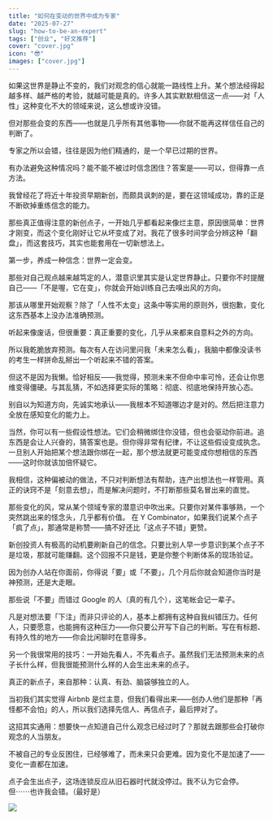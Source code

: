 ```yaml
---
title: "如何在变动的世界中成为专家"
date: "2025-07-27"
slug: "how-to-be-an-expert"
tags: ["创业", "好文推荐"]
cover: "cover.jpg"
icon: "😎"
images: ["cover.jpg"]
---
```

如果这世界是静止不变的，我们对观念的信心就能一路线性上升。某个想法经得起越多样、越严格的考验，就越可能是真的。许多人其实默默相信这一点——对「人性」这种变化不大的领域来说，这么想或许没错。



但对那些会变的东西——也就是几乎所有其他事物——你就不能再这样信任自己的判断了。



专家之所以会错，往往是因为他们精通的，是一个早已过期的世界。



有办法避免这种情况吗？能不能不被过时信念困住？答案是——可以，但得靠一点方法。



我曾经花了将近十年投资早期新创，而颇具讽刺的是，要在这领域成功，靠的正是不断砍掉重练信念的能力。



那些真正值得注意的新创点子，一开始几乎都看起来像烂主意，原因很简单：世界才刚变，而这个变化刚好让它从坏变成了对。我花了很多时间学会分辨这种「翻盘」，而这套技巧，其实也能套用在一切新想法上。



第一步，养成一种信念：世界一定会变。



那些对自己观点越来越笃定的人，潜意识里其实是认定世界静止。只要你不时提醒自己——「不是喔，它在变」，你就会开始训练自己去嗅出风的方向。



那该从哪里开始观察？除了「人性不太变」这条中等实用的原则外，很抱歉，变化这东西基本上没办法准确预测。



听起来像废话，但很重要：真正重要的变化，几乎从来都来自意料之外的方向。



所以我乾脆放弃预测。每次有人在访问里问我「未来怎么看」，我脑中都像没读书的考生一样拼命乱掰出一个听起来不错的答案。



但这不是因为我懒。恰好相反——我觉得，预测未来不但命中率可怜，还会让你思维变得僵硬。与其乱猜，不如选择更实际的策略：彻底、彻底地保持开放心态。



别自以为知道方向，先诚实地承认——我根本不知道哪边才是对的。然后把注意力全放在感知变化的能力上。



当然，你可以有一些假设性想法。它们会稍微绑住你没错，但也会驱动你前进。追东西是会让人兴奋的，猜答案也是。但你得非常有纪律，不让这些假设变成执念。
一旦别人开始把某个想法跟你绑在一起，那个想法就更可能变成你想相信的东西——这时你就该加倍怀疑它。



我相信，这种偏被动的做法，不只对判断想法有帮助，连产出想法也一样管用。真正的诀窍不是「刻意去想」，而是解决问题时，不打断那些莫名冒出来的直觉。



那些变化的风，常从某个领域专家的潜意识中吹出来。只要你对某件事够熟，一个突然跳出来的怪念头，几乎都有价值。
在 Y Combinator，如果我们说某个点子「疯了点」，那通常是称赞——搞不好还比「这点子不错」更赞。



新创投资人有极高的动机要刷新自己的信念。只要比别人早一步意识到某个点子不是垃圾，那就可能赚翻。这个回报不只是钱，更是你整个判断体系的现场验证。



因为创办人站在你面前，你得说「要」或「不要」，几个月后你就会知道你当时是神预测，还是大走眼。



那些说「不要」而错过 Google 的人（真的有几个），这笔帐会记一辈子。



凡是对想法要「下注」而非只评论的人，基本上都拥有这种自我纠错压力。任何人，只要愿意，也能拥有这种压力——你只要公开写下自己的判断。写在有标题、有持久性的地方——你会比闲聊时在意得多。



另一个我很常用的技巧：一开始先看人，不先看点子。虽然我们无法预测未来的点子长什么样，但我很能预测什么样的人会生出未来的点子。



真正的新点子，来自那种：认真、有劲、脑袋够独立的人。



当初我们其实觉得 Airbnb 是烂主意，但我们看得出来——创办人他们是那种「再怪都不会怕」的人，所以我们选择先信人、再信点子，最后押对了。



这招其实通用：想要快一点知道自己什么观念已经过时了？那就去跟那些会打破你观念的人当朋友。



不被自己的专业反困住，已经够难了，而未来只会更难。因为变化不是加速了——变化一直都在加速。



点子会生出点子，这场连锁反应从旧石器时代就没停过。我不认为它会停。
但⋯⋯也许我会错。（最好是）




![](https://prod-files-secure.s3.us-west-2.amazonaws.com/112d0858-5090-4d34-a606-b75eb8d65fd2/46476355-9cf3-4e99-9b7a-3531bc426380/1000202064.png?X-Amz-Algorithm=AWS4-HMAC-SHA256&X-Amz-Content-Sha256=UNSIGNED-PAYLOAD&X-Amz-Credential=ASIAZI2LB466Z4DEZFJC%2F20250830%2Fus-west-2%2Fs3%2Faws4_request&X-Amz-Date=20250830T103224Z&X-Amz-Expires=3600&X-Amz-Security-Token=IQoJb3JpZ2luX2VjEHoaCXVzLXdlc3QtMiJHMEUCIGt1483LDmozxmxy4G4isdUnl7xjpUTAb8Lu6SaWiS9xAiEA9Wxf6%2FFxIIi9XdKFj%2Bt4%2FOXgy1MxfZmor3jpxq0yYqcqiAQI0%2F%2F%2F%2F%2F%2F%2F%2F%2F%2F%2FARAAGgw2Mzc0MjMxODM4MDUiDAWIG7UvC6%2Bzn47OISrcA6t4kH%2FB7KI5KW0YyU0EececMrTTW2%2Fe%2B8xSNQcqHpvwMFFtophklFyFa%2BcpyZKN%2BZWl6Jk8Tvs7XNbhSjwrCJCT5CE7cVLjPFlRqJSastUZebeTr6aSA99qqsLqQ8eQuvpQ2HxTACba7nbOifVjcduWF%2BJ25W7NcRPRc2fE5LOy%2FnRTjHsRvHS%2FADA1mX4RPJswqbbL64m9OW6F2QQd0IJ%2BTU5MoepVwxw8iiMYUTL6XNgv%2F1FfDgw7Ghr3WrGgMqaABD7deELUq%2F624Cak9x%2FXNcUGbn0uVlPZt3U9MM7px04XXVQKjLmxXrRXsCoij%2FA%2FvVuQ6kR%2Bk7eQ8JNhzIL5dS2Q4%2F%2BNy7Sjq7%2BwMrGQhePJ%2FwRMBBPh4deQShjiAscx2ttlt1ntLiBCrinkOuRtsEh9UHxj%2B%2BtwutxmMxlctAN%2FPA2Tb%2BMXeOEb8NV9bjwJk7Wfvc1YrV0lB2FHFR%2FvXcd8oXABFuqP%2F7h4cWUkkBv0MxC2phM4Rtsk1RKf3PIVIo3eMVjOFie4MmSEmThZFqkFed8zLUCWojiUpUiPSqXieaWfB4VIty5PSaxCRzrnhOUiXTjxu8zUc3OSBRmjSaCUg53KsjIV0sz3%2BQEDNRQ3W62TOIohls6OMOKXy8UGOqUBoCpOmqTogGBueKE3t0ccTfT2vboBFfR9ELhDIysd0bwOxFvVQR55kczDzyyOHVLEILjIiCXugRtUPfc7yRaQSXMkoqVU6rVwpwiwByxmW9HHUegCWdq9poPdJ%2Fb80oL4MYKN4B76An5WItzoYM2fSQVi0iwn8I7HfREYKVc3cbeQq0A2F3VN8Mr1kxh%2FHE%2BBXVOXTTiK2N9cX2HhdM%2FHIkm2hS62&X-Amz-Signature=2d45bd5d4fdb2f2fc526f9dc578ace59d2c99fcdbdddc4638e57eb8244b271ef&X-Amz-SignedHeaders=host&x-amz-checksum-mode=ENABLED&x-id=GetObject)

